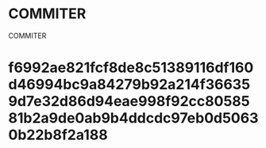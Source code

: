 # COMMITER
COMMITER






# f6992ae821fcf8de8c51389116df160d46994bc9a84279b92a214f366359d7e32d86d94eae998f92cc8058581b2a9de0ab9b4ddcdc97eb0d50630b22b8f2a188
